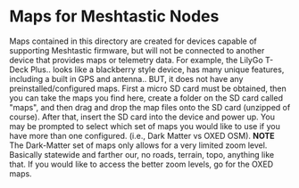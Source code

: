 # Maps for Meshtastic Nodes

Maps contained in this directory are created for devices capable of supporting Meshtastic firmware, but will not be connected to another device that provides maps or telemetry data. For example, the LilyGo T-Deck Plus.. looks like a blackberry style device, has many unique features, including a built in GPS and antenna.. BUT, it does not have any preinstalled/configured maps. First a micro SD card must be obtained, then you can take the maps you find here, create a folder on the SD card called "maps", and then drag and drop the map files onto the SD card (unzipped of course). After that, insert the SD card into the device and power up. You may be prompted to select which set of maps you would like to use if you have more than one configured. (i.e., Dark Matter vs OXED OSM). **NOTE** The Dark-Matter set of maps only allows for a very limited zoom level. Basically statewide and farther our, no roads, terrain, topo, anything like that. If you would like to access the better zoom levels, go for the OXED maps.
